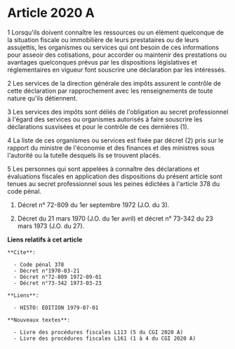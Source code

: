 # Article 2020 A

1  Lorsqu'ils doivent connaître les ressources ou un élément quelconque de la situation fiscale ou immobilière de leurs
prestataires ou de leurs assujettis, les organismes ou services qui ont besoin de ces informations pour asseoir des
cotisations, pour accorder ou maintenir des prestations ou avantages quelconques prévus par les dispositions législatives et
réglementaires en vigueur font souscrire une déclaration par les intéressés.

2  Les services de la direction générale des impôts assurent le contrôle de cette déclaration par rapprochement avec les
renseignements de toute nature qu'ils détiennent.

3  Les services des impôts sont déliés de l'obligation au secret professionnel à l'égard des services ou organismes autorisés
à faire souscrire les déclarations susvisées et pour le contrôle de ces dernières (1).

4  La liste de ces organismes ou services est fixée par décret (2) pris sur le rapport du ministre de l'économie et des
finances et des ministres sous l'autorité ou la tutelle desquels ils se trouvent placés.

5  Les personnes qui sont appelées à connaître des déclarations et évaluations fiscales en application des dispositions du
présent article sont tenues au secret professionnel sous les peines édictées à l'article 378 du code pénal.

1)  Décret n° 72-809 du 1er septembre 1972 (J.O. du 3).

2)  Décret du 21 mars 1970 (J.O. du 1er avril) et décret n° 73-342 du 23 mars 1973 (J.O. du 27).

**Liens relatifs à cet article**

	**Cite**:

	  - Code pénal 378
	  - Décret n°1970-03-21
	  - Décret n°72-809 1972-09-01
	  - Décret n°73-342 1973-03-23

	**Liens**:

	  - HISTO: EDITION 1979-07-01

	**Nouveaux textes**:

	  - Livre des procédures fiscales L113 (5 du CGI 2020 A)
	  - Livre des procédures fiscales L161 (1 à 4 du CGI 2020 A)
